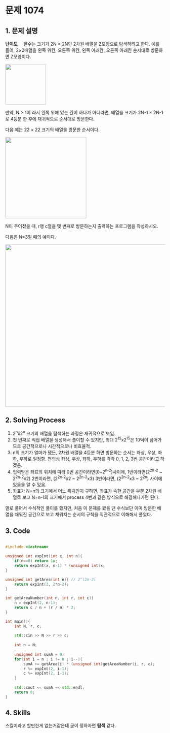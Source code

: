 # 문제 1074
## 1. 문제 설명
 **난이도** <img src="https://d2gd6pc034wcta.cloudfront.net/tier/10.svg" width="11em"></img>
한수는 크기가 2N × 2N인 2차원 배열을 Z모양으로 탐색하려고 한다. 예를 들어, 2×2배열을 왼쪽 위칸, 오른쪽 위칸, 왼쪽 아래칸, 오른쪽 아래칸 순서대로 방문하면 Z모양이다.

<img src="https://upload.acmicpc.net/21c73b56-5a91-43aa-b71f-9b74925c0adc/-/preview/" width="128px"></img>

만약, N > 1이 라서 왼쪽 위에 있는 칸이 하나가 아니라면, 배열을 크기가 2N-1 × 2N-1로 4등분 한 후에 재귀적으로 순서대로 방문한다.

다음 예는 22 × 22 크기의 배열을 방문한 순서이다.

<img src="https://upload.acmicpc.net/adc7cfae-e84d-4d5c-af8e-ee011f8fff8f/-/preview/" width="256px"></img>

N이 주어졌을 때, r행 c열을 몇 번째로 방문하는지 출력하는 프로그램을 작성하시오.

다음은 N=3일 때의 예이다.


<img src="https://upload.acmicpc.net/d3e84bb7-9424-4764-ad3a-811e7fcbd53f/-/preview/" width="512px"></img>

## 2. Solving Process
1. 2<sup>n</sup>x2<sup>n</sup> 크기의 배열을 탐색하는 과정은 재귀적으로 보임.
2. 첫 번째로 직접 배열을 생성해서 풀이할 수 있지만, 최대 2<sup>15</sup>x2<sup>15</sup>은 10억이 넘어가므로 공간적으로나 시간적으로나 비효율적.
3. n의 크기가 얼마가 됐든, 2차원 배열을 4등분 하면 방문하는 순서는 좌상, 우상, 좌하, 우하로 일정함. 편의상 좌상, 우상, 좌하, 우하를 각각 0, 1, 2, 3번 공간이라고 하겠음.
4. 입력받은 좌표의 위치에 따라 0번 공간이라면(0~2<sup>n-2</sup>)사이에, 1번이라면(2<sup>2n-2</sup> ~ 2<sup>2n-2</sup>x2) 2번이라면, (2<sup>2n-2</sup>x2 ~ 2<sup>2n-2</sup>x3) 3번이라면, (2<sup>2n-2</sup>x3 ~ 2<sup>2n</sup>) 사이에 있음을 알 수 있음.
5. 좌표가 N=n의 크기에서 어느 위치인지 구하면, 좌표가 속한 공간을 부분 2차원 배열로 보고 N=n-1의 크기에서 process 4번과 같은 방식으로 해결해나가면 된다.

말로 풀어서 수식적인 풀이를 했지만, 처음 이 문제를 봤을 땐 수식보단 이미 방문한 배열을 채워진 공간으로 보고 채워지는 순서의 규칙을 직관적으로 이해해서 풀었다.


## 3. Code

```cpp

#include <iostream>

unsigned int expInt(int x, int n){
	if(n==0) return 1u;
	return expInt(x, n-1) * (unsigned int)x;
}

unsigned int getArea(int n){ // 2^(2n-2)
	return expInt(2, 2*n-2);
}

int getAreaNumber(int n, int r, int c){
	n = expInt(2, n-1);
	return c / n + (r / n) * 2;
}

int main(){
	int N, r, c;
	
	std::cin >> N >> r >> c;
	
	int n = N;
	
	unsigned int sumA = 0;
	for(int i = n ; i != 0 ; i--){
		sumA += getArea(i) * (unsigned int)getAreaNumber(i, r, c);
		r %= expInt(2, i-1);
		c %= expInt(2, i-1);
	}
	
	std::cout << sumA << std::endl;
	return 0;
}

```

## 4. Skills
스킬이라고 할만한게 없는거같은데 굳이 정하자면 **탐색** 같다.
